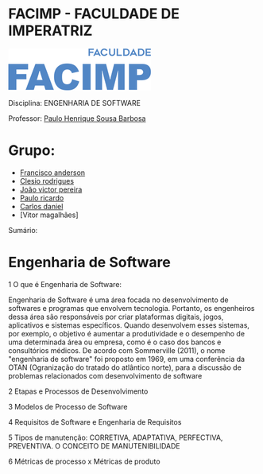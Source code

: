 # FACIMP - FACULDADE DE IMPERATRIZ
![alt text](/facimp.png "Facimp")


Disciplina: ENGENHARIA DE SOFTWARE

Professor: 
[Paulo Henrique Sousa Barbosa](https://github.com/agenteph)


# Grupo:
* [Francisco anderson](https://github.com/franAnder)
* [Clesio rodrigues](https://github.com/clesiocrc)
* [João victor pereira](https://github.com/jvpererinha)
* [Paulo ricardo](https://github.com/PauloRicard0)
* [Carlos daniel](https://github.com/kodagmaster) 
* [Vitor magalhães]


Sumário: 

# Engenharia de Software 

1 O que é Engenharia de Software:
 
 Engenharia de Software é uma área focada no desenvolvimento de softwares e programas que envolvem tecnologia. Portanto, os engenheiros dessa área são responsáveis por criar plataformas digitais, jogos, aplicativos e sistemas específicos. Quando desenvolvem esses sistemas, por exemplo, o objetivo é aumentar a produtividade e o desempenho de uma determinada área ou empresa, como é o caso dos bancos e consultórios médicos. 
De acordo com Sommerville (2011), o nome "engenharia de software" foi proposto em 1969, em uma conferência da OTAN (Ogranização do tratado do atlântico norte), para a discussão de problemas relacionados com desenvolvimento de software

 2 Etapas e Processos de Desenvolvimento

 3 Modelos de Processo de Software

 4 Requisitos de Software e Engenharia de Requisitos

 5 Tipos de manutenção: CORRETIVA, ADAPTATIVA, PERFECTIVA, PREVENTIVA. O CONCEITO DE MANUTENIBILIDADE
 
 6 Métricas de processo x Métricas de produto

